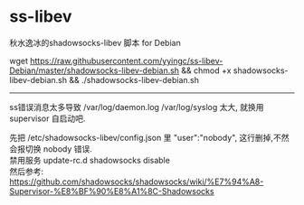 # ss-libev
秋水逸冰的shadowsocks-libev 脚本 for Debian

wget https://raw.githubusercontent.com/yyingc/ss-libev-Debian/master/shadowsocks-libev-debian.sh && chmod +x shadowsocks-libev-debian.sh && ./shadowsocks-libev-debian.sh

----------------------------------------
ss错误消息太多导致 /var/log/daemon.log /var/log/syslog 太大, 就换用supervisor 自启动吧.</br>

先把 /etc/shadowsocks-libev/config.json 里 "user":"nobody", 这行删掉,不然会报切换 nobody 错误.</br>
禁用服务 update-rc.d shadowsocks disable</br>
然后参考:</br>
https://github.com/shadowsocks/shadowsocks/wiki/%E7%94%A8-Supervisor-%E8%BF%90%E8%A1%8C-Shadowsocks



